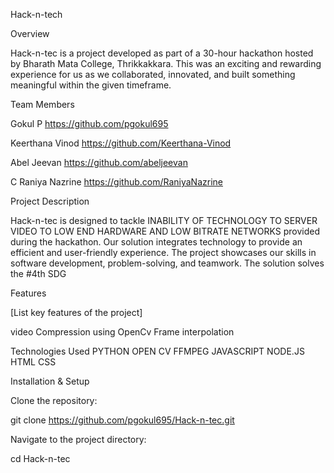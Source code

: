 Hack-n-tech

Overview

Hack-n-tec is a project developed as part of a 30-hour hackathon hosted by Bharath Mata College, Thrikkakkara. This was an exciting and rewarding experience for us as we collaborated, innovated, and built something meaningful within the given timeframe.

Team Members

Gokul P https://github.com/pgokul695

Keerthana Vinod https://github.com/Keerthana-Vinod

Abel Jeevan https://github.com/abeljeevan

C Raniya Nazrine https://github.com/RaniyaNazrine

Project Description

Hack-n-tec is designed to tackle INABILITY OF TECHNOLOGY TO SERVER VIDEO TO LOW END HARDWARE AND LOW BITRATE NETWORKS provided during the hackathon. Our solution integrates technology to provide an efficient and user-friendly experience. The project showcases our skills in software development, problem-solving, and teamwork. The solution solves the #4th SDG

Features

[List key features of the project]

video Compression using OpenCv Frame interpolation

Technologies Used
PYTHON 
OPEN CV
FFMPEG
JAVASCRIPT
NODE.JS
HTML
CSS

Installation & Setup

Clone the repository:

git clone https://github.com/pgokul695/Hack-n-tec.git

Navigate to the project directory:

cd Hack-n-tec

